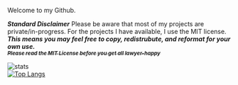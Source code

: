 Welcome to my Github. 


***Standard Disclaimer***
Please be aware that most of my projects are private/in-progress. For the projects I have available, I use the MIT license.  
**_This means you may feel free to copy, redistrubute, and reformat for your own use._**  
[<sub>**_Please read the MIT License before you get all lawyer-happy_**</sub>](https://github.com/git/git-scm.com/blob/main/MIT-LICENSE.txt)
 
 
![stats](https://github-readme-stats.vercel.app/api?username=jwatts777&show_icons=true&title_color=c9d1d9&icon_color=8b949e&text_color=8b949e&bg_color=0d1117&border_color=30363d&include_all_commits=true&count_private=true&custom_title=Stats)  
[![Top Langs](https://github-readme-stats.vercel.app/api/top-langs/?username=jwatts777&show_icons=true&custom_title=Langs)](https://github.com/anuraghazra/github-readme-stats)



<!--
Here are some ideas to get you started:

- 🔭 I’m currently working on ...
- 🌱 I’m currently learning ...
- 👯 I’m looking to collaborate on ...
- 🤔 I’m looking for help with ...
- 💬 Ask me about ...
- 📫 How to reach me: ...
- 😄 Pronouns: ...
- ⚡ Fun fact: ...
-->

